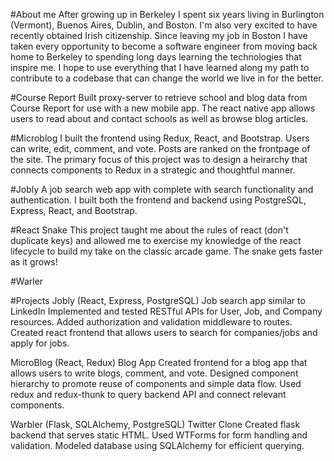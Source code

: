 #About me
After growing up in Berkeley I spent six years living in Burlington (Vermont), Buenos Aires, Dublin, and Boston. I'm also very excited to have recently obtained Irish citizenship. Since leaving my job in Boston I have taken every opportunity to become a software engineer from moving back home to Berkeley to spending long days learning the technologies that inspire me. I hope to use everything that I have learned along my path to contribute to a codebase that can change the world we live in for the better.

#Course Report
Built proxy-server to retrieve school and blog data from Course Report for use with a new mobile app. The react native app allows users to read about and contact schools as well as browse blog articles.

#Microblog
I built the frontend using Redux, React, and Bootstrap. Users can write, edit, comment, and vote. Posts are ranked on the frontpage of the site. The primary focus of this project was to design a heirarchy that connects components to Redux in a strategic and thoughtful manner.

#Jobly
A job search web app with complete with search functionality and authentication. I built both the frontend and backend using PostgreSQL, Express, React, and Bootstrap.

#React Snake
This project taught me about the rules of react (don't duplicate keys) and allowed me to exercise my knowledge of the react lifecycle to build my take on the classic arcade game. The snake gets faster as it grows!

#Warler


#Projects
Jobly (React,  Express, PostgreSQL)
Job search app similar to LinkedIn
Implemented and tested RESTful APIs for User, Job, and Company resources.
Added authorization and validation middleware to routes.
Created react frontend that allows users to search for companies/jobs and apply for jobs.

MicroBlog (React, Redux)
Blog App
Created frontend for a blog app that allows users to write blogs, comment, and vote.
Designed component hierarchy to promote reuse of components and simple data flow.
Used redux and redux-thunk to query backend API and connect relevant components.

Warbler (Flask, SQLAlchemy, PostgreSQL)
Twitter Clone
Created flask backend that serves static HTML.
Used WTForms for form handling and validation.
Modeled database using SQLAlchemy for efficient querying.




